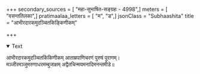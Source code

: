 +++
secondary_sources = [ "महा-सुभाषित-सङ्ग्रहः - 4998",]
meters = [ "वसन्ततिलका",]
pratimaalaa_letters = [ "म", "ड",]
jsonClass = "Subhaashita"
title = "आभीरदारकमुदञ्चितकिङ्किणीकम्"

+++

<details open><summary>Text</summary>

आभीरदारकमुदञ्चितकिंकिणीकम् आताम्रपाणिचरणं पुरुषं पुराणम्।  
मञ्जीरमञ्जुमरुणाधरमम्बुजाक्षम् अद्वैतचिन्मयमनादिमनन्तमीडे॥
</details>
